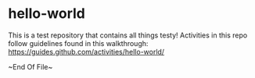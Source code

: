 # hello-world
This is a test repository that contains all things testy!
Activities in this repo follow guidelines found in this walkthrough: https://guides.github.com/activities/hello-world/

~End Of File~